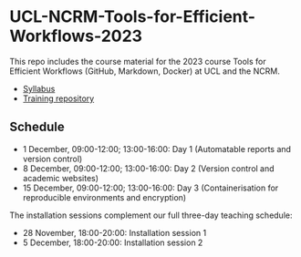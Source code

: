 # UCL-NCRM-Tools-for-Efficient-Workflows-2023
 This repo includes the course material for the 2023 course Tools for Efficient Workflows (GitHub, Markdown, Docker) at UCL and the NCRM.

 - [Syllabus](https://www.ncrm.ac.uk/training/show.php?article=13069)
 - [Training repository](https://github.com/lukaslehner/Training_Repo_for_Tools_for_Efficient_Workflows_2023)

## Schedule

- 1 December, 09:00-12:00; 13:00-16:00: Day 1 (Automatable reports and version control)
- 8 December, 09:00-12:00; 13:00-16:00: Day 2 (Version control and academic websites)
- 15 December, 09:00-12:00; 13:00-16:00: Day 3 (Containerisation for reproducible environments and encryption)

The installation sessions complement our full three-day teaching schedule:
- 28 November, 18:00-20:00: Installation session 1
- 5 December, 18:00-20:00: Installation session 2
